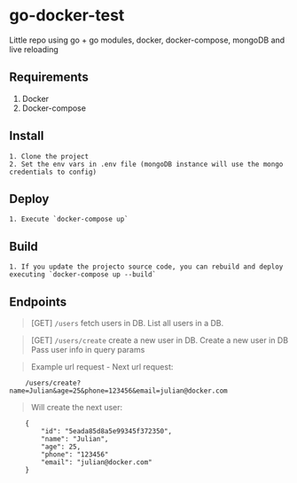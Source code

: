 # go-docker-test
Little repo using go + go modules, docker, docker-compose, mongoDB and live reloading

## Requirements

1. Docker
2. Docker-compose

## Install
```
1. Clone the project
2. Set the env vars in .env file (mongoDB instance will use the mongo credentials to config)
```

## Deploy

```
1. Execute `docker-compose up`
```

## Build

```
1. If you update the projecto source code, you can rebuild and deploy executing `docker-compose up --build`
```


## Endpoints

> [GET] `/users` fetch users in DB.
> List all users in a DB.

> [GET] `/users/create` create a new user in DB.
> Create a new user in DB
> Pass user info in query params

> Example url request - Next url request:
```
    /users/create?name=Julian&age=25&phone=123456&email=julian@docker.com
```
> Will create the next user:
```
    {
        "id": "5eada85d8a5e99345f372350",
        "name": "Julian",
        "age": 25,
        "phone": "123456"
        "email": "julian@docker.com"
    }
```
